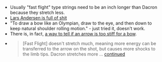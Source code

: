 - Usually "fast flight" type strings need to be an inch longer than Dacron because they stretch less.
- [Lars Andersen is full of shit](https://youtube.com/watch?v=rDbqz_07dW4)
- "To draw a bow like an Olympian, draw to the eye, and then down to keep natural shoulder rolling motion." - just tried it, doesn't work.
- There is, in fact, [a way to tell if an arrow is too stiff for a bow](http://i.imgur.com/P0NFVad.png).
- > [Fast Flight] doesn't stretch much, meaning more energy can be transferred to the arrow on the shot, but causes more shocks to the limb tips. Dacron stretches more ... [continued](http://www.reddit.com/r/Archery/comments/2cks3g/what_is_a_fast_flight_string/cjgfwn8)
